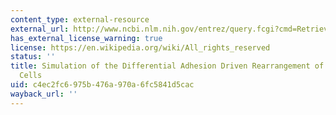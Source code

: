 ```yaml
---
content_type: external-resource
external_url: http://www.ncbi.nlm.nih.gov/entrez/query.fcgi?cmd=Retrieve&db=PubMed&dopt=Citation&list_uids=9960234
has_external_license_warning: true
license: https://en.wikipedia.org/wiki/All_rights_reserved
status: ''
title: Simulation of the Differential Adhesion Driven Rearrangement of Biological
  Cells
uid: c4ec2fc6-975b-476a-970a-6fc5841d5cac
wayback_url: ''
---
```

